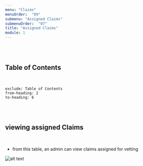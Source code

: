 ```yaml
---
menu: "Claims"
menuOrder:  "09"
submenu: "Assigned Claims"
submenuOrder:  "07"
title: "Assigned Claims"
module: 1
---
```



<br />
<br />

## Table of Contents

<br />

```toc
exclude: Table of Contents
from-heading: 2
to-heading: 6
```

<br />
<br />




## viewing assigned Claims

<br />

* from this table, an admin can view claims assigned for vetting

 ![alt text](/images/viewAssignedClaims.png "Title")

<br />

<!-- * Click on **My Schoool Information** on the side bar


<br />

 ![alt text](/images/SchoolInformation.png "Title")

<br />

The screenshot above shows student's information that comprises of: School name, Student code and Student phone number

<br />
<br /> -->